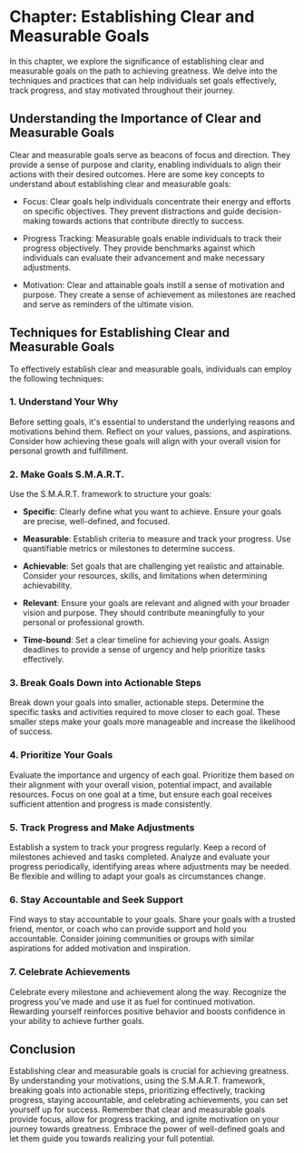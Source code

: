 Chapter: Establishing Clear and Measurable Goals
================================================

In this chapter, we explore the significance of establishing clear and measurable goals on the path to achieving greatness. We delve into the techniques and practices that can help individuals set goals effectively, track progress, and stay motivated throughout their journey.

Understanding the Importance of Clear and Measurable Goals
----------------------------------------------------------

Clear and measurable goals serve as beacons of focus and direction. They provide a sense of purpose and clarity, enabling individuals to align their actions with their desired outcomes. Here are some key concepts to understand about establishing clear and measurable goals:

* Focus: Clear goals help individuals concentrate their energy and efforts on specific objectives. They prevent distractions and guide decision-making towards actions that contribute directly to success.

* Progress Tracking: Measurable goals enable individuals to track their progress objectively. They provide benchmarks against which individuals can evaluate their advancement and make necessary adjustments.

* Motivation: Clear and attainable goals instill a sense of motivation and purpose. They create a sense of achievement as milestones are reached and serve as reminders of the ultimate vision.

Techniques for Establishing Clear and Measurable Goals
------------------------------------------------------

To effectively establish clear and measurable goals, individuals can employ the following techniques:

### 1. Understand Your Why

Before setting goals, it's essential to understand the underlying reasons and motivations behind them. Reflect on your values, passions, and aspirations. Consider how achieving these goals will align with your overall vision for personal growth and fulfillment.

### 2. Make Goals S.M.A.R.T.

Use the S.M.A.R.T. framework to structure your goals:

* **Specific**: Clearly define what you want to achieve. Ensure your goals are precise, well-defined, and focused.

* **Measurable**: Establish criteria to measure and track your progress. Use quantifiable metrics or milestones to determine success.

* **Achievable**: Set goals that are challenging yet realistic and attainable. Consider your resources, skills, and limitations when determining achievability.

* **Relevant**: Ensure your goals are relevant and aligned with your broader vision and purpose. They should contribute meaningfully to your personal or professional growth.

* **Time-bound**: Set a clear timeline for achieving your goals. Assign deadlines to provide a sense of urgency and help prioritize tasks effectively.

### 3. Break Goals Down into Actionable Steps

Break down your goals into smaller, actionable steps. Determine the specific tasks and activities required to move closer to each goal. These smaller steps make your goals more manageable and increase the likelihood of success.

### 4. Prioritize Your Goals

Evaluate the importance and urgency of each goal. Prioritize them based on their alignment with your overall vision, potential impact, and available resources. Focus on one goal at a time, but ensure each goal receives sufficient attention and progress is made consistently.

### 5. Track Progress and Make Adjustments

Establish a system to track your progress regularly. Keep a record of milestones achieved and tasks completed. Analyze and evaluate your progress periodically, identifying areas where adjustments may be needed. Be flexible and willing to adapt your goals as circumstances change.

### 6. Stay Accountable and Seek Support

Find ways to stay accountable to your goals. Share your goals with a trusted friend, mentor, or coach who can provide support and hold you accountable. Consider joining communities or groups with similar aspirations for added motivation and inspiration.

### 7. Celebrate Achievements

Celebrate every milestone and achievement along the way. Recognize the progress you've made and use it as fuel for continued motivation. Rewarding yourself reinforces positive behavior and boosts confidence in your ability to achieve further goals.

Conclusion
----------

Establishing clear and measurable goals is crucial for achieving greatness. By understanding your motivations, using the S.M.A.R.T. framework, breaking goals into actionable steps, prioritizing effectively, tracking progress, staying accountable, and celebrating achievements, you can set yourself up for success. Remember that clear and measurable goals provide focus, allow for progress tracking, and ignite motivation on your journey towards greatness. Embrace the power of well-defined goals and let them guide you towards realizing your full potential.
